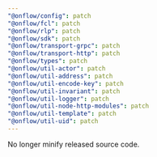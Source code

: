 ```yaml
---
"@onflow/config": patch
"@onflow/fcl": patch
"@onflow/rlp": patch
"@onflow/sdk": patch
"@onflow/transport-grpc": patch
"@onflow/transport-http": patch
"@onflow/types": patch
"@onflow/util-actor": patch
"@onflow/util-address": patch
"@onflow/util-encode-key": patch
"@onflow/util-invariant": patch
"@onflow/util-logger": patch
"@onflow/util-node-http-modules": patch
"@onflow/util-template": patch
"@onflow/util-uid": patch
---
```


No longer minify released source code.
